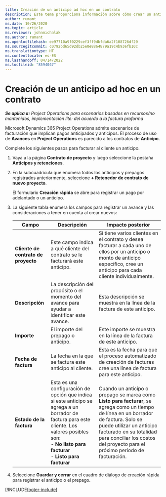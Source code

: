 ```yaml
---
title: Creación de un anticipo ad hoc en un contrato
description: Este tema proporciona información sobre cómo crear un anticipo en un contrato según sea necesario.
author: rumant
ms.date: 10/26/2020
ms.topic: article
ms.reviewer: johnmichalak
ms.author: rumant
ms.openlocfilehash: ee97710a9f0229cef3ff9dbfda6a2f108726df20
ms.sourcegitcommit: c0792bd65d92db25e0e8864879a19c4b93efb10c
ms.translationtype: HT
ms.contentlocale: es-ES
ms.lasthandoff: 04/14/2022
ms.locfileid: "8594047"
---
```

# <a name="creating-an-ad-hoc-advance-on-a-contract"></a>Creación de un anticipo ad hoc en un contrato

_**Se aplica a:** Project Operations para escenarios basados en recursos/no mantenidos, implementación lite: del acuerdo a la factura proforma_

Microsoft Dynamics 365 Project Operations admite escenarios de facturación que implican pagos anticipados y anticipos. El proceso de uso de **Avances** en **Project Operations** es parecido a los contratos de **Anticipo**. 

Complete los siguientes pasos para facturar al cliente un anticipo.

1. Vaya a la página **Contrato de proyecto** y luego seleccione la pestaña **Anticipos y retenciones**.
2. En la subcuadrícula que enumera todos los anticipos y prepagos registrados anteriormente, seleccione **+ Retenedor de contrato de nuevo proyecto**. 

    El formulario **Creación rápida** se abre para registrar un pago por adelantado o un anticipo.
    
3. La siguiente tabla enumera los campos para registrar un avance y las consideraciones a tener en cuenta al crear nuevos:

    | Campo | Descripción | Impacto posterior |
    | --- | --- | --- |
    | **Cliente de contrato de proyecto** | Este campo indica a qué cliente del contrato se le facturará este anticipo. | Si tiene varios clientes en el contrato y desea facturar a cada uno de ellos por un anticipo o monto de anticipo específico, cree un anticipo para cada cliente individualmente. |
    | **Descripción** | La descripción del propósito o el momento del avance para ayudar a identificar este avance. | Esta descripción se muestra en la línea de la factura de este anticipo. |
    | **Importe** | El importe del prepago o anticipo. | Este importe se muestra en la línea de la factura de este anticipo. |
    | **Fecha de factura** | La fecha en la que se factura este anticipo al cliente. | Esta es la fecha para que el proceso automatizado de creación de facturas cree una línea de factura para este anticipo. |
    | **Estado de la factura** | Esta es una configuración de opción que indica si este anticipo se agrega a un borrador de factura para este cliente. Los valores posibles son:</br>- **No listo para facturar**</br>- **Listo para facturar** | Cuando un anticipo o prepago se marca como **Listo para facturar**, se agrega como un tiempo de línea en un borrador de factura. Solo se puede utilizar un anticipo facturado en su totalidad para conciliar los costos del proyecto para el próximo período de facturación. |

4. Seleccione **Guardar y cerrar** en el cuadro de diálogo de creación rápida para registrar el anticipo o el prepago.


[!INCLUDE[footer-include](../../includes/footer-banner.md)]